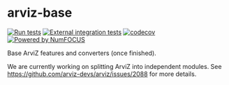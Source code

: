 # arviz-base

[![Run tests](https://github.com/arviz-devs/arviz-base/actions/workflows/test.yml/badge.svg)](https://github.com/arviz-devs/arviz-base/actions/workflows/test.yml)
[![External integration tests](https://dev.azure.com/ArviZ/ArviZ/_apis/build/status%2Farviz-devs.arviz-base?branchName=main)](https://dev.azure.com/ArviZ/ArviZ/_build/latest?definitionId=3&branchName=main)
[![codecov](https://codecov.io/gh/arviz-devs/arviz-base/branch/main/graph/badge.svg?token=RDT6XAA8U2)](https://codecov.io/gh/arviz-devs/arviz-base)
[![Powered by NumFOCUS](https://img.shields.io/badge/powered%20by-NumFOCUS-orange.svg?style=flat&colorA=E1523D&colorB=007D8A)](https://numfocus.org)

Base ArviZ features and converters (once finished).

We are currently working on splitting ArviZ into independent modules.
See https://github.com/arviz-devs/arviz/issues/2088 for more details.
